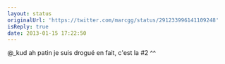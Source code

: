 ```yaml
---
layout: status
originalUrl: 'https://twitter.com/marcgg/status/291233996141109248'
isReply: true
date: 2013-01-15 17:22:50
---
```


@_kud ah patin je suis drogué en fait, c'est la #2 ^^
